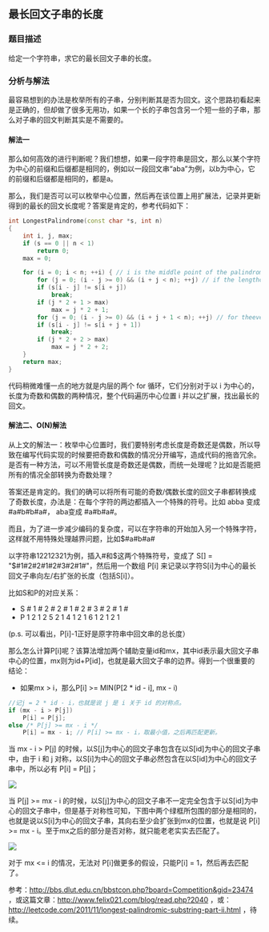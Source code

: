 ## 最长回文子串的长度

### 题目描述
给定一个字符串，求它的最长回文子串的长度。

### 分析与解法
最容易想到的办法是枚举所有的子串，分别判断其是否为回文。这个思路初看起来是正确的，但却做了很多无用功，如果一个长的子串包含另一个短一些的子串，那么对子串的回文判断其实是不需要的。

#### 解法一

那么如何高效的进行判断呢？我们想想，如果一段字符串是回文，那么以某个字符为中心的前缀和后缀都是相同的，例如以一段回文串“aba”为例，以b为中心，它的前缀和后缀都是相同的，都是a。

那么，我们是否可以可以枚举中心位置，然后再在该位置上用扩展法，记录并更新得到的最长的回文长度呢？答案是肯定的，参考代码如下：

```cpp
int LongestPalindrome(const char *s, int n)
{
	int i, j, max;
	if (s == 0 || n < 1)
		return 0;
	max = 0;

	for (i = 0; i < n; ++i) { // i is the middle point of the palindrome  
		for (j = 0; (i - j >= 0) && (i + j < n); ++j) // if the lengthof the palindrome is odd  
		if (s[i - j] != s[i + j])
			break;
		if (j * 2 + 1 > max)
			max = j * 2 + 1;
		for (j = 0; (i - j >= 0) && (i + j + 1 < n); ++j) // for theeven case  
		if (s[i - j] != s[i + j + 1])
			break;
		if (j * 2 + 2 > max)
			max = j * 2 + 2;
	}
	return max;
}
```

代码稍微难懂一点的地方就是内层的两个 for 循环，它们分别对于以 i 为中心的，长度为奇数和偶数的两种情况，整个代码遍历中心位置 i 并以之扩展，找出最长的回文。


#### 解法二、O(N)解法

从上文的解法一：枚举中心位置时，我们要特别考虑长度是奇数还是偶数，所以导致在编写代码实现的时候要把奇数和偶数的情况分开编写，造成代码的拖沓冗余。是否有一种方法，可以不用管长度是奇数还是偶数，而统一处理呢？比如是否能把所有的情况全部转换为奇数处理？

答案还是肯定的。我们的确可以将所有可能的奇数/偶数长度的回文子串都转换成了奇数长度，办法是：在每个字符的两边都插入一个特殊的符号。比如 abba 变成 #a#b#b#a#， aba变成 #a#b#a#。 

而且，为了进一步减少编码的复杂度，可以在字符串的开始加入另一个特殊字符，这样就不用特殊处理越界问题，比如$#a#b#a#

以字符串12212321为例，插入#和$这两个特殊符号，变成了 S[] = "$#1#2#2#1#2#3#2#1#"，然后用一个数组 P[i] 来记录以字符S[i]为中心的最长回文子串向左/右扩张的长度（包括S[i]）。

比如S和P的对应关系：

 - S  #  1  #  2  #  2  #  1  #  2  #  3  #  2  #  1  #
 - P  1  2  1  2  5  2  1  4  1  2  1  6  1  2  1  2  1

(p.s. 可以看出，P[i]-1正好是原字符串中回文串的总长度）

那么怎么计算P[i]呢？该算法增加两个辅助变量id和mx，其中id表示最大回文子串中心的位置，mx则为id+P[id]，也就是最大回文子串的边界。得到一个很重要的结论：
- 如果mx > i，那么P[i] >= MIN(P[2 * id - i], mx - i)

```c
//记j = 2 * id - i，也就是说 j 是 i 关于 id 的对称点。
if (mx - i > P[j]) 
    P[i] = P[j];
else /* P[j] >= mx - i */
    P[i] = mx - i; // P[i] >= mx - i，取最小值，之后再匹配更新。
```

当 mx - i > P[j] 的时候，以S[j]为中心的回文子串包含在以S[id]为中心的回文子串中，由于 i 和 j 对称，以S[i]为中心的回文子串必然包含在以S[id]为中心的回文子串中，所以必有 P[i] = P[j]；

![](http://www.felix021.com/blog/attachment/1318476284_79354a47.png)

当 P[j] >= mx - i 的时候，以S[j]为中心的回文子串不一定完全包含于以S[id]为中心的回文子串中，但是基于对称性可知，下图中两个绿框所包围的部分是相同的，也就是说以S[i]为中心的回文子串，其向右至少会扩张到mx的位置，也就是说 P[i] >= mx - i。至于mx之后的部分是否对称，就只能老老实实去匹配了。

![](http://www.felix021.com/blog/attachment/1318478114_4379fb5c.png)

对于 mx <= i 的情况，无法对 P[i]做更多的假设，只能P[i] = 1，然后再去匹配了。

参考：http://bbs.dlut.edu.cn/bbstcon.php?board=Competition&gid=23474 ，或这篇文章：http://www.felix021.com/blog/read.php?2040 ，或：http://leetcode.com/2011/11/longest-palindromic-substring-part-ii.html ，待续。
